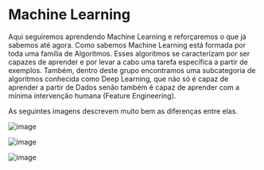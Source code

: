 # Machine Learning

Aqui seguiremos aprendendo Machine Learning e reforçaremos o que já sabemos até agora. Como sabemos Machine Learning está formada por toda uma família de Algoritmos. Esses algoritmos se caracterizam por ser capazes de aprender e por levar a cabo uma tarefa específica a partir de exemplos. Também, dentro deste grupo encontramos uma subcategoria de algoritmos conhecida como Deep Learning, que não só é capaz de aprender a partir de Dados senão também é capaz de aprender com a mínima intervenção humana (Feature Engineering).

As seguintes imagens descrevem muito bem as diferenças entre elas.

![image](https://user-images.githubusercontent.com/104592210/198720759-eab04fce-8f91-4cb4-a731-881be3bcceaf.png)

![image](https://user-images.githubusercontent.com/104592210/198721060-5ae02067-87e3-402e-83fd-d1b5adc6884f.png)

![image](https://user-images.githubusercontent.com/104592210/198721095-e061c632-77e9-4fda-87a6-39769bc742bc.png)
